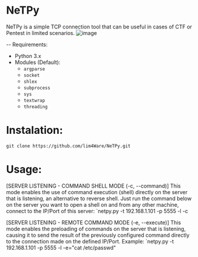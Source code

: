 # NeTPy
NeTPy is a simple TCP connection tool that can be useful in cases of CTF or Pentest in limited scenarios.
![image](https://github.com/user-attachments/assets/a4f3e3a8-283c-47d2-b2d4-6eac7b7c8365)

-- Requirements:
- Python 3.x
- Modules (Default):
  - `argparse`
  - `socket`
  - `shlex`
  - `subprocess`
  - `sys`
  - `textwrap`
  - `threading`

# Instalation: 
`git clone https://github.com/lim4Ware/NeTPy.git`

# Usage:
[SERVER LISTENING - COMMAND SHELL MODE (-c, --command)]
This mode enables the use of command execution (shell) directly on the server that is listening, an alternative to reverse shell.
Just run the command below on the server you want to open a shell on and from any other machine, connect to the IP/Port of this server:
`netpy.py -t 192.168.1.101 -p 5555 -l -c

[SERVER LISTENING - REMOTE COMMAND MODE (-e, --execute)]
This mode enables the preloading of commands on the server that is listening, causing it to send the result of the previously configured command directly to the connection made on the defined IP/Port. Example:
`netpy.py -t 192.168.1.101 -p 5555 -l -e="cat /etc/passwd"
  
